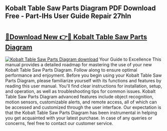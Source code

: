 ## Kobalt Table Saw Parts Diagram PDF Download Free - Part-IHs User Guide Repair 27hIn

# <h2><a href="http://dfm8lcw.blite.top/?on=Kobalt+Table+Saw+Parts+Diagram">🔗Download New 👉🔴 Kobalt Table Saw Parts Diagram</a></h2>

[![Kobalt Table Saw Parts Diagram download](https://i.imgur.com/lujVjoI.png)](http://dfm8lcw.blite.top/?on=Kobalt+Table+Saw+Parts+Diagram)
Your Guide to Excellence This manual provides a detailed roadmap for mastering the use of your new Kobalt Table Saw Parts Diagram. Follow along to ensure optimal performance and enjoyment. Before you begin using your Kobalt Table Saw Parts Diagram, please familiarize yourself with its functions and features by reading this user manual. You'll find clear instructions for installation, setup, and operation, as well as troubleshooting tips for common issues. Kobalt Table Saw Parts Diagram advanced features include object recognition, motion sensors, customizable alerts, and remote access, all of which can be accessed and customized through the user interface. Our expectation is that the Kobalt Table Saw Parts Diagram has been instrumental in helping you get acquainted with your latest purchase. In case of any queries or concerns, feel free to contact our customer service.

